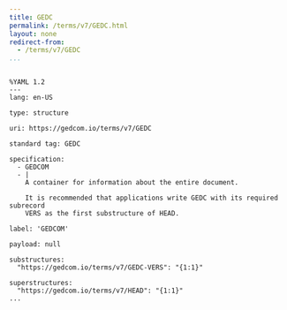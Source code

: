 ```yaml
---
title: GEDC
permalink: /terms/v7/GEDC.html
layout: none
redirect-from:
  - /terms/v7/GEDC
...
```


```

%YAML 1.2
---
lang: en-US

type: structure

uri: https://gedcom.io/terms/v7/GEDC

standard tag: GEDC

specification:
  - GEDCOM
  - |
    A container for information about the entire document.
    
    It is recommended that applications write GEDC with its required subrecord
    VERS as the first substructure of HEAD.

label: 'GEDCOM'

payload: null

substructures:
  "https://gedcom.io/terms/v7/GEDC-VERS": "{1:1}"

superstructures:
  "https://gedcom.io/terms/v7/HEAD": "{1:1}"
...

```
